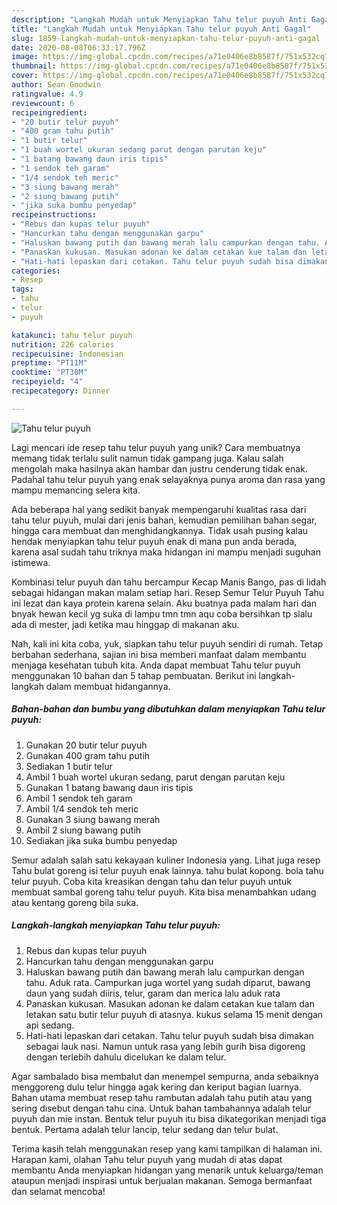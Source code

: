 ```yaml
---
description: "Langkah Mudah untuk Menyiapkan Tahu telur puyuh Anti Gagal"
title: "Langkah Mudah untuk Menyiapkan Tahu telur puyuh Anti Gagal"
slug: 1859-langkah-mudah-untuk-menyiapkan-tahu-telur-puyuh-anti-gagal
date: 2020-08-08T06:33:17.796Z
image: https://img-global.cpcdn.com/recipes/a71e0406e8b8587f/751x532cq70/tahu-telur-puyuh-foto-resep-utama.jpg
thumbnail: https://img-global.cpcdn.com/recipes/a71e0406e8b8587f/751x532cq70/tahu-telur-puyuh-foto-resep-utama.jpg
cover: https://img-global.cpcdn.com/recipes/a71e0406e8b8587f/751x532cq70/tahu-telur-puyuh-foto-resep-utama.jpg
author: Sean Goodwin
ratingvalue: 4.9
reviewcount: 6
recipeingredient:
- "20 butir telur puyuh"
- "400 gram tahu putih"
- "1 butir telur"
- "1 buah wortel ukuran sedang parut dengan parutan keju"
- "1 batang bawang daun iris tipis"
- "1 sendok teh garam"
- "1/4 sendok teh meric"
- "3 siung bawang merah"
- "2 siung bawang putih"
- "jika suka bumbu penyedap"
recipeinstructions:
- "Rebus dan kupas telur puyuh"
- "Hancurkan tahu dengan menggunakan garpu"
- "Haluskan bawang putih dan bawang merah lalu campurkan dengan tahu. Aduk rata. Campurkan juga wortel yang sudah diparut, bawang daun yang sudah diiris, telur, garam dan merica lalu aduk rata"
- "Panaskan kukusan. Masukan adonan ke dalam cetakan kue talam dan letakan satu butir telur puyuh di atasnya. kukus selama 15 menit dengan api sedang."
- "Hati-hati lepaskan dari cetakan. Tahu telur puyuh sudah bisa dimakan sebagai lauk nasi. Namun untuk rasa yang lebih gurih bisa digoreng dengan terlebih dahulu dicelukan ke dalam telur."
categories:
- Resep
tags:
- tahu
- telur
- puyuh

katakunci: tahu telur puyuh 
nutrition: 226 calories
recipecuisine: Indonesian
preptime: "PT11M"
cooktime: "PT30M"
recipeyield: "4"
recipecategory: Dinner

---
```



![Tahu telur puyuh](https://img-global.cpcdn.com/recipes/a71e0406e8b8587f/751x532cq70/tahu-telur-puyuh-foto-resep-utama.jpg)

Lagi mencari ide resep tahu telur puyuh yang unik? Cara membuatnya memang tidak terlalu sulit namun tidak gampang juga. Kalau salah mengolah maka hasilnya akan hambar dan justru cenderung tidak enak. Padahal tahu telur puyuh yang enak selayaknya punya aroma dan rasa yang mampu memancing selera kita.

Ada beberapa hal yang sedikit banyak mempengaruhi kualitas rasa dari tahu telur puyuh, mulai dari jenis bahan, kemudian pemilihan bahan segar, hingga cara membuat dan menghidangkannya. Tidak usah pusing kalau hendak menyiapkan tahu telur puyuh enak di mana pun anda berada, karena asal sudah tahu triknya maka hidangan ini mampu menjadi suguhan istimewa.

Kombinasi telur puyuh dan tahu bercampur Kecap Manis Bango, pas di lidah sebagai hidangan makan malam setiap hari. Resep Semur Telur Puyuh Tahu ini lezat dan kaya protein karena selain. Aku buatnya pada malam hari dan bnyak hewan kecil yg suka di lampu tmn tmn aqu coba bersihkan tp slalu ada di mester, jadi ketika mau hinggap di makanan aku.


Nah, kali ini kita coba, yuk, siapkan tahu telur puyuh sendiri di rumah. Tetap berbahan sederhana, sajian ini bisa memberi manfaat dalam membantu menjaga kesehatan tubuh kita. Anda dapat membuat Tahu telur puyuh menggunakan 10 bahan dan 5 tahap pembuatan. Berikut ini langkah-langkah dalam membuat hidangannya.

<!--inarticleads1-->

##### Bahan-bahan dan bumbu yang dibutuhkan dalam menyiapkan Tahu telur puyuh:

1. Gunakan 20 butir telur puyuh
1. Gunakan 400 gram tahu putih
1. Sediakan 1 butir telur
1. Ambil 1 buah wortel ukuran sedang, parut dengan parutan keju
1. Gunakan 1 batang bawang daun iris tipis
1. Ambil 1 sendok teh garam
1. Ambil 1/4 sendok teh meric
1. Gunakan 3 siung bawang merah
1. Ambil 2 siung bawang putih
1. Sediakan jika suka bumbu penyedap


Semur adalah salah satu kekayaan kuliner Indonesia yang. Lihat juga resep Tahu bulat goreng isi telur puyuh enak lainnya. tahu bulat kopong. bola tahu telur puyuh. Coba kita kreasikan dengan tahu dan telur puyuh untuk membuat sambal goreng tahu telur puyuh. Kita bisa menambahkan udang atau kentang goreng bila suka. 

<!--inarticleads2-->

##### Langkah-langkah menyiapkan Tahu telur puyuh:

1. Rebus dan kupas telur puyuh
1. Hancurkan tahu dengan menggunakan garpu
1. Haluskan bawang putih dan bawang merah lalu campurkan dengan tahu. Aduk rata. Campurkan juga wortel yang sudah diparut, bawang daun yang sudah diiris, telur, garam dan merica lalu aduk rata
1. Panaskan kukusan. Masukan adonan ke dalam cetakan kue talam dan letakan satu butir telur puyuh di atasnya. kukus selama 15 menit dengan api sedang.
1. Hati-hati lepaskan dari cetakan. Tahu telur puyuh sudah bisa dimakan sebagai lauk nasi. Namun untuk rasa yang lebih gurih bisa digoreng dengan terlebih dahulu dicelukan ke dalam telur.


Agar sambalado bisa membalut dan menempel sempurna, anda sebaiknya menggoreng dulu telur hingga agak kering dan keriput bagian luarnya. Bahan utama membuat resep tahu rambutan adalah tahu putih atau yang sering disebut dengan tahu cina. Untuk bahan tambahannya adalah telur puyuh dan mie instan. Bentuk telur puyuh itu bisa dikategorikan menjadi tiga bentuk. Pertama adalah telur lancip, telur sedang dan telur bulat. 

Terima kasih telah menggunakan resep yang kami tampilkan di halaman ini. Harapan kami, olahan Tahu telur puyuh yang mudah di atas dapat membantu Anda menyiapkan hidangan yang menarik untuk keluarga/teman ataupun menjadi inspirasi untuk berjualan makanan. Semoga bermanfaat dan selamat mencoba!
